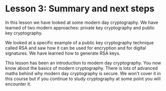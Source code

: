 # Lesson 3: Summary and next steps
In this lesson we have looked at some modern day cryptography. We have learned of two modern approaches: private key cryptography and public key cryptography.

We looked at a specific example of a public key cryptography technique called RSA and saw how it can be used for encryption and for digital signatures. We have learned how to generate RSA keys.

This lesson has been an introduction to modern day cryptography. You now know about the basics of modern cryptography. There is lots of advanced maths behind why modern day cryptography is secure. We won't cover it in this course but if you continue to study cryptography at some point you will encounter it.
